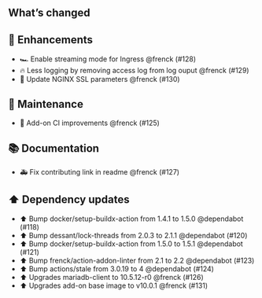 ## What’s changed

## 🚀 Enhancements

- 🏎 Enable streaming mode for Ingress @frenck (#128)
- 🔥 Less logging by removing access log from log ouput @frenck (#129)
- 🔑 Update NGINX SSL parameters @frenck (#130)

## 🧰 Maintenance

- 🚀 Add-on CI improvements @frenck (#125)

## 📚 Documentation

- 🚑 Fix contributing link in readme @frenck (#127)

## ⬆️ Dependency updates

- ⬆️ Bump docker/setup-buildx-action from 1.4.1 to 1.5.0 @dependabot (#118)
- ⬆️ Bump dessant/lock-threads from 2.0.3 to 2.1.1 @dependabot (#120)
- ⬆️ Bump docker/setup-buildx-action from 1.5.0 to 1.5.1 @dependabot (#121)
- ⬆️ Bump frenck/action-addon-linter from 2.1 to 2.2 @dependabot (#123)
- ⬆️ Bump actions/stale from 3.0.19 to 4 @dependabot (#124)
- ⬆️ Upgrades mariadb-client to 10.5.12-r0 @frenck (#126)
- ⬆️ Upgrades add-on base image to v10.0.1 @frenck (#131)
